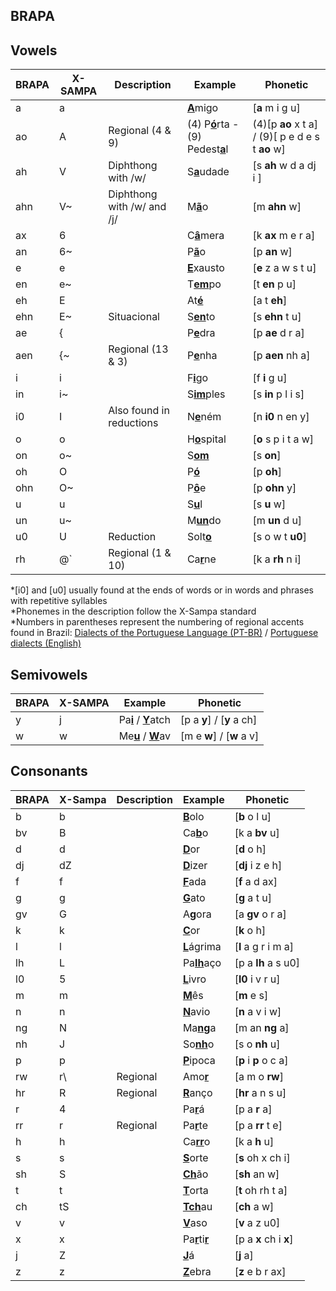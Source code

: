 ﻿## BRAPA

## Vowels
| BRAPA | X-SAMPA | Description | Example | Phonetic |
|--|--|--|--|--|
| a | a | | <ins>**A**</ins>migo | [**a** m i g u]  |
| ao | A | Regional (4 & 9) | (4) P<ins>**ó**</ins>rta - (9) Pedest<ins>**a**</ins>l | (4)[p **ao** x t a] / (9)[ p e d e s t **ao** w]  |
| ah | V | Diphthong with /w/| S<ins>**a**</ins>udade | [s **ah** w d a dj i ]  |
| ahn | V~ | Diphthong with /w/ and /j/ | M<ins>**ã**</ins>o | [m **ahn** w]  |
| ax | 6 | | C<ins>**â**</ins>mera | [k **ax** m e r a]  |
| an | 6~ | | P<ins>**ã**</ins>o | [p **an** w] |
| e | e | | <ins>**E**</ins>xausto | [**e** z a w s t u] |
| en | e~ | | T<ins>**em**</ins>po | [t **en** p u] |
| eh | E | | At<ins>**é**</ins> | [a t **eh**] |
| ehn | E~ | Situacional | S<ins>**en**</ins>to | [s **ehn** t u] |
| ae | { | | P<ins>**e**</ins>dra | [p **ae** d r a] |
| aen | {~ | Regional (13 & 3) | P<ins>**e**</ins>nha | [p **aen** nh a] |
| i | i | | F<ins>**i**</ins>go | [f **i** g u] |
| in | i~ | | S<ins>**im**</ins>ples | [s **in** p l i s] |
| i0 | I | Also found in reductions | N<ins>**e**</ins>ném | [n **i0** n en y] |
| o | o | | H<ins>**o**</ins>spital | [**o** s p i t a w] |
| on | o~ | | S<ins>**om**</ins> | [s **on**] |
| oh | O | | P<ins>**ó**</ins> | [p **oh**] |
| ohn | O~ | | P<ins>**ô**</ins>e | [p **ohn** y] |
| u | u | | S<ins>**u**</ins>l | [s **u** w] |
| un | u~ | | M<ins>**un**</ins>do | [m **un** d u] |
| u0 | U | Reduction | Solt<ins>**o**</ins> | [s o w t **u0**] |
| rh | @\` | Regional (1 & 10) | Ca<ins>**r**</ins>ne | [k a **rh** n i]  |

*\[i0] and \[u0] usually found at the ends of words or in words and phrases with repetitive syllables</br>
*Phonemes in the description follow the X-Sampa standard</br>
*Numbers in parentheses represent the numbering of regional accents found in Brazil: [Dialects of the Portuguese Language (PT-BR)](https://pt.wikipedia.org/wiki/Dialetos_da_língua_portuguesa#/media/Ficheiro:Br.pt.png) / [Portuguese dialects (English)](https://en.wikipedia.org/wiki/Portuguese_dialects)

## Semivowels
| BRAPA | X-SAMPA | Example | Phonetic |
|--|--|--|--|
| y | j | Pa<ins>**i**</ins> / <ins>**Y**</ins>atch | [p a **y**] / [**y** a ch] |
| w | w | Me<ins>**u**</ins> / <ins>**W**</ins>av | [m e **w**] / [**w** a v] |

## Consonants
| BRAPA | X-Sampa | Description | Example | Phonetic |
|--|--|--|--|--|
| b | b |  | <ins>**B**</ins>olo | [**b** o l u] |
| bv | B |  | Ca<ins>**b**</ins>o | [k a **bv** u] |
| d | d |  | <ins>**D**</ins>or | [**d** o h] |
| dj| dZ |  | <ins>**D**</ins>izer | [**dj** i z e h] |
| f | f |  | <ins>**F**</ins>ada | [**f** a d ax] |
| g | g |  | <ins>**G**</ins>ato | [**g** a t u] |
| gv | G |  | A<ins>**g**</ins>ora | [a **gv** o r a] |
| k | k |  | <ins>**C**</ins>or | [**k** o h] |
| l | l |  | <ins>**L**</ins>ágrima | [**l** a g r i m a] |
| lh | L |  | Pa<ins>**lh**</ins>aço | [p a **lh** a s u0] |
| l0 | 5 |  | <ins>**L**</ins>ivro | [**l0** i v r u] |
| m | m |  | <ins>**M**</ins>ês | [**m** e s] |
| n | n |  | <ins>**N**</ins>avio | [**n** a v i w] |
| ng | N |  | Ma<ins>**ng**</ins>a | [m an **ng** a] |
| nh | J |  | So<ins>**nh**</ins>o | [s o **nh** u] |
| p | p |  | <ins>**P**</ins>ipoca | [**p** i **p** o c a] |
| rw | r\ | Regional | Amo<ins>**r**</ins> | [a m o **rw**] |
| hr | R | Regional | <ins>**R**</ins>anço | [**hr** a n s u] |
| r | 4 |  | Pa<ins>**r**</ins>á | [p a **r** a] |
| rr | r | Regional | Pa<ins>**r**</ins>te | [p a **rr** t e] |
| h | h |  | Ca<ins>**rr**</ins>o | [k a **h** u] |
| s | s |  | <ins>**S**</ins>orte | [**s** oh x ch i] |
| sh | S |  | <ins>**Ch**</ins>ão | [**sh** an w] |
| t | t |  | <ins>**T**</ins>orta | [**t** oh rh t a] |
| ch | tS |  | <ins>**Tch**</ins>au | [**ch** a w] |
| v | v |  | <ins>**V**</ins>aso | [**v** a z u0] |
| x | x |  | Pa<ins>**r**</ins>ti<ins>**r**</ins> | [p a **x** ch i **x**] |
| j | Z |  | <ins>**J**</ins>á | [**j** a] |
| z | z |  | <ins>**Z**</ins>ebra | [**z** e b r ax] |

